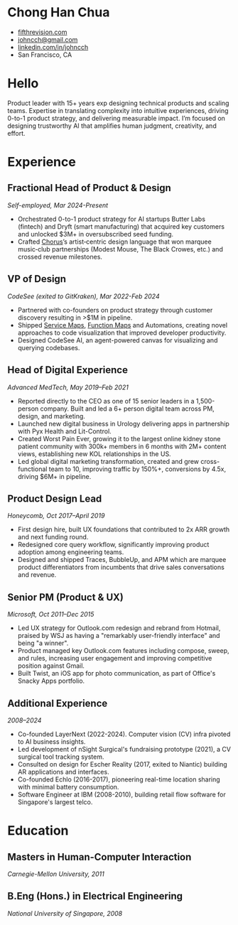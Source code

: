 # Chong Han Chua

- [fifthrevision.com](https://fifthrevision.com)
- [johncch@gmail.com](mailto:johncch@gmail.com)
- [linkedin.com/in/johncch](https://www.linkedin.com/in/johncch/)
- San Francisco, CA

# Hello

Product leader with 15+ years exp designing technical products and scaling teams. Expertise in translating complexity into intuitive experiences, driving 0-to-1 product strategy, and delivering measurable impact. I’m focused on designing trustworthy AI that amplifies human judgment, creativity, and effort.

# Experience

## Fractional Head of Product & Design

_Self-employed, Mar 2024-Present_

- Orchestrated 0-to-1 product strategy for AI startups Butter Labs (fintech) and Dryft (smart manufacturing) that acquired key customers and unlocked $3M+ in oversubscribed seed funding.
- Crafted [Chorus](https://www.thechorus.com)’s artist‑centric design language that won marquee music‑club partnerships (Modest Mouse, The Black Crowes, etc.) and crossed revenue milestones.

## VP of Design

_CodeSee (exited to GitKraken), Mar 2022-Feb 2024_

- Partnered with co-founders on product strategy through customer discovery resulting in >$1M in pipeline.
- Shipped [Service Maps](https://fifthrevision.com/projects/service-maps.html), [Function Maps](https://fifthrevision.com/projects/function-maps.html) and Automations, creating novel approaches to code visualization that improved developer productivity.
- Designed CodeSee AI, an agent-powered canvas for visualizing and querying codebases.

## Head of Digital Experience

_Advanced MedTech, May 2019–Feb 2021_

- Reported directly to the CEO as one of 15 senior leaders in a 1,500-person company. Built and led a 6+ person digital team across PM, design, and marketing.
- Launched new digital business in Urology delivering apps in partnership with Pyx Health and Lit-Control.
- Created Worst Pain Ever, growing it to the largest online kidney stone patient community with 300k+ members in 6 months with 2M+ content views, establishing new KOL relationships in the US.
- Led global digital marketing transformation, created and grew cross-functional team to 10, improving traffic by 150%+, conversions by 4.5x, driving $6M+ in pipeline.

## Product Design Lead

_Honeycomb, Oct 2017–April 2019_

- First design hire, built UX foundations that contributed to 2x ARR growth and next funding round.
- Redesigned core query workflow, significantly improving product adoption among engineering teams.
- Designed and shipped Traces, BubbleUp, and APM which are marquee product differentiators from incumbents that drive sales conversations and revenue.

## Senior PM (Product & UX)

_Microsoft, Oct 2011–Dec 2015_

- Led UX strategy for Outlook.com redesign and rebrand from Hotmail, praised by WSJ as having a "remarkably user-friendly interface" and being "a winner".
- Product managed key Outlook.com features including compose, sweep, and rules, increasing user engagement and improving competitive position against Gmail.
- Built Twist, an iOS app for photo communication, as part of Office's Snacky Apps portfolio.

## Additional Experience

_2008–2024_

- Co-founded LayerNext (2022-2024). Computer vision (CV) infra pivoted to AI business insights.
- Led development of nSight Surgical's fundraising prototype (2021), a CV surgical tool tracking system.
- Consulted on design for Escher Reality (2017, exited to Niantic) building AR applications and interfaces.
- Co-founded Echlo (2016-2017), pioneering real-time location sharing with minimal battery consumption.
- Software Engineer at IBM (2008-2010), building retail flow software for Singapore's largest telco.

# Education

## Masters in Human-Computer Interaction

_Carnegie-Mellon University, 2011_

## B.Eng (Hons.) in Electrical Engineering

_National University of Singapore, 2008_
